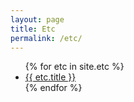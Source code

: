 ```yaml
---
layout: page
title: Etc
permalink: /etc/
---
```


<ul>
  {% for etc in site.etc %}
    <li>
      <a href="{{ etc.url }}">{{ etc.title }}</a>
    </li>
  {% endfor %}
</ul>
